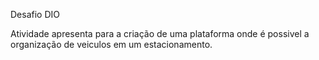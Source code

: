 Desafio DIO

Atividade apresenta para a criação de uma plataforma onde é possivel a organização de veiculos em um estacionamento.

